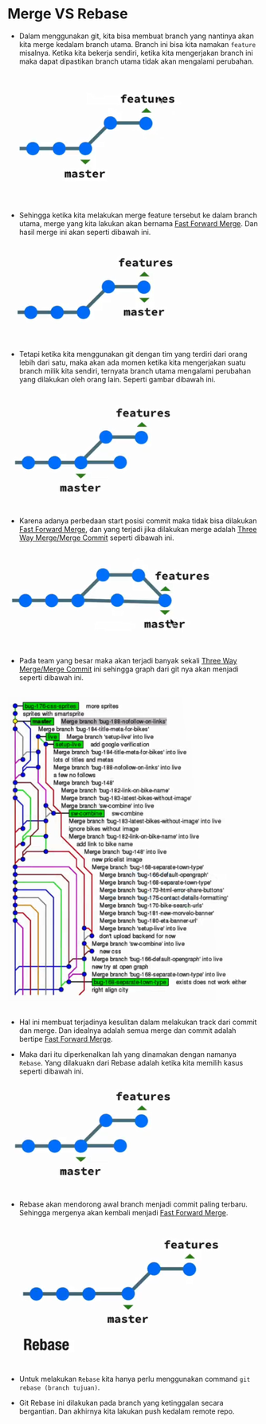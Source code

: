 # Merge VS Rebase

* Dalam menggunakan git, kita bisa membuat branch yang nantinya akan kita merge kedalam branch utama. Branch ini bisa kita namakan `feature` misalnya. Ketika kita bekerja sendiri, ketika kita mengerjakan branch ini maka dapat dipastikan branch utama tidak akan mengalami perubahan.<br /><br />

![Git Rebase 1](images/merge-rebase-1.PNG)<br /><br />

* Sehingga ketika kita melakukan merge feature tersebut ke dalam branch utama, merge yang kita lakukan akan bernama [Fast Forward Merge](./git-basic-command.md). Dan hasil merge ini akan seperti dibawah ini.<br /><br />

![Git Rebase 2](images/merge-rebase-2.PNG)<br /><br />

* Tetapi ketika kita menggunakan git dengan tim yang terdiri dari orang lebih dari satu, maka akan ada momen ketika kita mengerjakan suatu branch milik kita sendiri, ternyata branch utama mengalami perubahan yang dilakukan oleh orang lain. Seperti gambar dibawah ini.<br /><br />

![Git Rebase 3](images/merge-rebase-3.PNG)<br /><br />

* Karena adanya perbedaan start posisi commit maka tidak bisa dilakukan [Fast Forward Merge](./git-basic-command.md), dan yang terjadi jika dilakukan merge adalah [Three Way Merge/Merge Commit](./git-basic-command.md) seperti dibawah ini.<br /><br />

![Git Rebase 4](images/merge-rebase-4.PNG)<br /><br />

* Pada team yang besar maka akan terjadi banyak sekali [Three Way Merge/Merge Commit](./git-basic-command.md) ini sehingga graph dari git nya akan menjadi seperti dibawah ini.<br /><br />

![Git Rebase 5](images/merge-rebase-5.PNG)<br /><br />

* Hal ini membuat terjadinya kesulitan dalam melakukan track dari commit dan merge. Dan idealnya adalah semua merge dan commit adalah bertipe [Fast Forward Merge](./git-basic-command.md).

* Maka dari itu diperkenalkan lah yang dinamakan dengan namanya `Rebase`. Yang dilakuakn dari Rebase adalah ketika kita memilih kasus seperti dibawah ini.

![Git Rebase 3](images/merge-rebase-3.PNG)<br /><br />

* Rebase akan mendorong awal branch menjadi commit paling terbaru. Sehingga mergenya akan kembali menjadi [Fast Forward Merge](./git-basic-command.md). 

![Git Rebase 6](images/merge-rebase-6.PNG)<br /><br />

* Untuk melakukan `Rebase` kita hanya perlu menggunakan command `git rebase (branch tujuan)`.

* Git Rebase ini dilakukan pada branch yang ketinggalan secara bergantian. Dan akhirnya kita lakukan push kedalam remote repo. 

